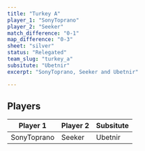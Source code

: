 ```yaml
---
title: "Turkey A"
player_1: "SonyToprano"
player_2: "Seeker"
match_difference: "0-1"
map_difference: "0-3"
sheet: "silver"
status: "Relegated"
team_slug: "turkey_a"
subsitute: "Ubetnir"
excerpt: "SonyToprano, Seeker and Ubetnir"

---
```

## Players

| Player 1 | Player 2 | Subsitute |
| -- | -- | -- |
| SonyToprano | Seeker | Ubetnir |
